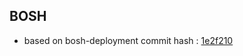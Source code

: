## BOSH

- based on bosh-deployment commit hash : [1e2f210](https://github.com/cloudfoundry/bosh-deployment/tree/1e2f2105c859050f9577d3a95ccc0a2b07dfd22d)
